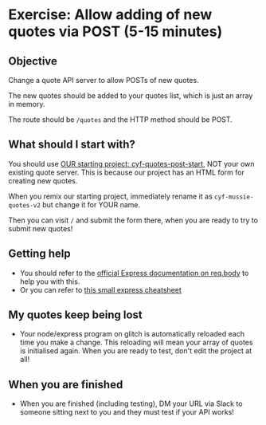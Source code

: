 # Exercise: Allow adding of new quotes via POST (5-15 minutes)

## Objective
Change a quote API server to allow POSTs of new quotes.

The new quotes should be added to your quotes list, which is just an array in memory.

The route should be `/quotes` and the HTTP method should be POST.

## What should I start with?
You should use [OUR starting project: cyf-quotes-post-start](https://glitch.com/~cyf-quotes-post-start), NOT your own existing quote server.  This is because our project has an HTML form for creating new quotes.

When you remix our starting project, immediately rename it as `cyf-mussie-quotes-v2` but change it for YOUR name.

Then you can visit `/` and submit the form there, when you are ready to try to submit new quotes!

## Getting help

* You should refer to the [official Express documentation on req.body](https://expressjs.com/en/api.html#req.body) to help you with this.
* Or you can refer to [this small express cheatsheet](express-cheatsheet.md)

##  My quotes keep being lost
* Your node/express program on glitch is automatically reloaded each time you make a change.  This reloading will mean your array of quotes is initialised again.  When you are ready to test, don't edit the project at all!

## When you are finished
* When you are finished (including testing), DM your URL via Slack to someone sitting next to you and they must test if your API works!
